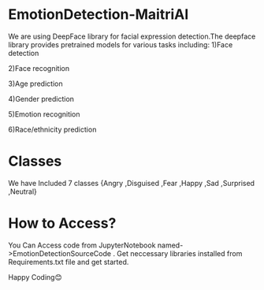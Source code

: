 # EmotionDetection-MaitriAI
We are using DeepFace library for facial expression detection.The deepface library provides pretrained models for various tasks including:
1)Face detection

2)Face recognition

3)Age prediction

4)Gender prediction

5)Emotion recognition

6)Race/ethnicity prediction

# Classes
We have Included 7 classes
{Angry  ,Disguised  ,Fear ,Happy ,Sad ,Surprised ,Neutral}

# How to Access?
You Can Access code from JupyterNotebook named->EmotionDetectionSourceCode .
Get neccessary libraries installed from Requirements.txt file and get started.

Happy Coding😊
